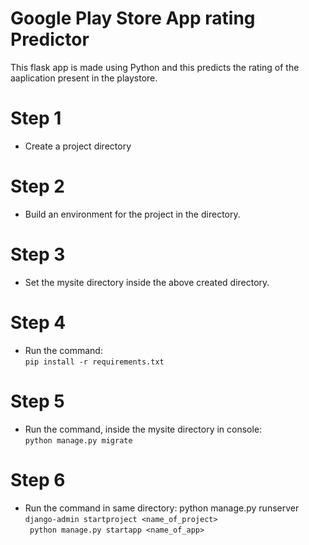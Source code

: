 # Google Play Store App rating Predictor
This flask app is made using Python and this predicts the rating of the aaplication present in the playstore.


# Step 1
- Create a project directory
# Step 2
- Build an environment for the project in the directory.
# Step 3
- Set the mysite directory inside the above created directory.
# Step 4
- Run the command: <br>
```pip install -r requirements.txt```
# Step 5
- Run the command, inside the mysite directory in console: <br>
```python manage.py migrate```
# Step 6
- Run the command in same directory: python manage.py runserver<br>
```django-admin startproject <name_of_project>```<br>
``` python manage.py startapp <name_of_app>```
